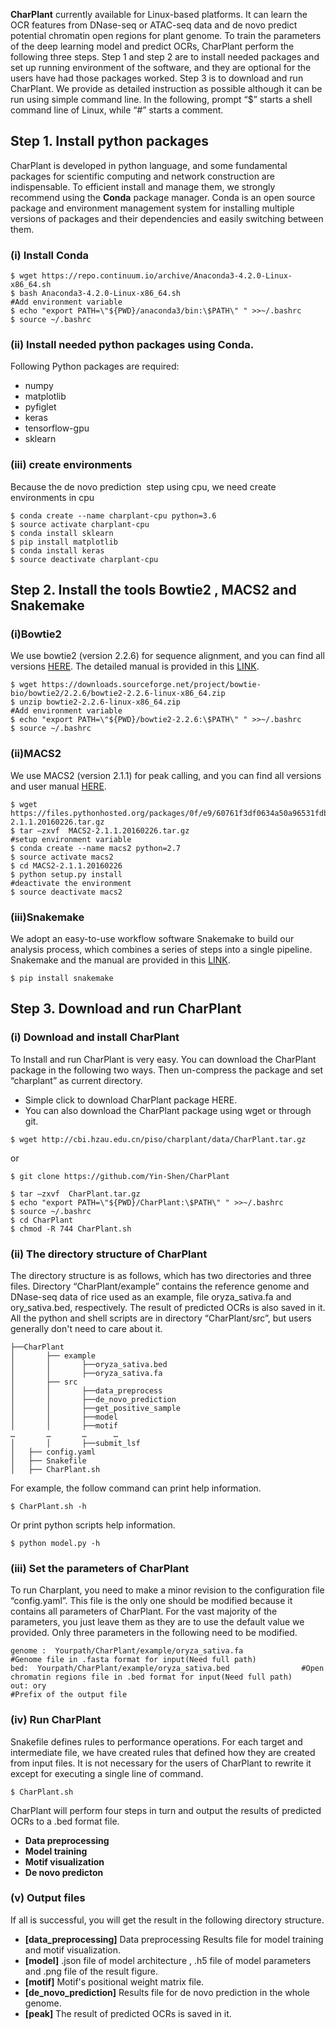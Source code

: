 **CharPlant** currently available for Linux-based platforms. It can learn the OCR features from DNase-seq or ATAC-seq data and de novo predict potential chromatin open regions for plant genome. To train the parameters of the deep learning model and predict OCRs, CharPlant perform the following three steps. Step 1 and step 2 are to  install needed packages and set up running environment of the software, and they are optional for the users have had those packages worked. Step 3 is to download and run CharPlant. We provide as detailed instruction as possible although it can be run using simple command line. In the following, prompt “$” starts a shell command line of  Linux, while “#” starts a comment.



## Step 1. Install python packages
CharPlant is developed in python language, and some fundamental packages for  scientific computing and network construction are indispensable. To efficient install and manage them, we strongly recommend using the **Conda** package manager. Conda is an open source package and environment management system for installing multiple versions of packages and their dependencies and easily switching between them.

### (i) Install Conda
```
$ wget https://repo.continuum.io/archive/Anaconda3-4.2.0-Linux-x86_64.sh
$ bash Anaconda3-4.2.0-Linux-x86_64.sh
#Add environment variable
$ echo "export PATH=\"${PWD}/anaconda3/bin:\$PATH\" " >>~/.bashrc
$ source ~/.bashrc
```

### (ii) Install needed python packages using Conda.
Following Python packages are required:
* numpy
* matplotlib
* pyfiglet
* keras
* tensorflow-gpu
* sklearn

### (iii) create environments
Because the de novo prediction  step using cpu, we need create environments in cpu
```
$ conda create --name charplant-cpu python=3.6
$ source activate charplant-cpu
$ conda install sklearn
$ pip install matplotlib
$ conda install keras
$ source deactivate charplant-cpu
```
## Step 2. Install the tools Bowtie2 , MACS2 and Snakemake
### (i)Bowtie2
We use bowtie2 (version 2.2.6) for sequence alignment, and you can find all versions [HERE](https://sourceforge.net/projects/bowtie-bio/files/bowtie2/). The detailed manual is provided in this [LINK](http://bowtie-bio.sourceforge.net/bowtie2/manual.shtml).

```
$ wget https://downloads.sourceforge.net/project/bowtie-bio/bowtie2/2.2.6/bowtie2-2.2.6-linux-x86_64.zip
$ unzip bowtie2-2.2.6-linux-x86_64.zip
#Add environment variable
$ echo "export PATH=\"${PWD}/bowtie2-2.2.6:\$PATH\" " >>~/.bashrc
$ source ~/.bashrc
```
### (ii)MACS2
We use MACS2 (version 2.1.1) for peak calling, and you can find all versions and  user manual [HERE](https://pypi.org/project/MACS2/2.0.10.20130915/#history). 
```
$ wget https://files.pythonhosted.org/packages/0f/e9/60761f3df0634a50a96531fdb00f45dd3a6f3aa2509fb722eb2a665faf35/MACS2-2.1.1.20160226.tar.gz
$ tar –zxvf  MACS2-2.1.1.20160226.tar.gz
#setup environment variable
$ conda create --name macs2 python=2.7
$ source activate macs2
$ cd MACS2-2.1.1.20160226 
$ python setup.py install 
#deactivate the environment 
$ source deactivate macs2
```
### (iii)Snakemake
We adopt an easy-to-use workflow software Snakemake to build our analysis  process, which combines a series of steps into a single pipeline. Snakemake and the  manual are provided in this [LINK](https://snakemake.readthedocs.io/en/stable/index.html). 
```
$ pip install snakemake
```

## Step 3. Download and run CharPlant

### (i) Download and install CharPlant
To Install and run CharPlant is very easy. You can download the CharPlant package in  the following two ways. Then un-compress the package and set “charplant” as current directory. 

* Simple click to download CharPlant package HERE. 
* You can also download the CharPlant package using wget or through git.
```
$ wget http://cbi.hzau.edu.cn/piso/charplant/data/CharPlant.tar.gz
```
or
```
$ git clone https://github.com/Yin-Shen/CharPlant
```
```
$ tar –zxvf  CharPlant.tar.gz
$ echo "export PATH=\"${PWD}/CharPlant:\$PATH\" " >>~/.bashrc
$ source ~/.bashrc
$ cd CharPlant
$ chmod -R 744 CharPlant.sh
```
### (ii) The directory structure of CharPlant
The directory structure is as follows, which has two directories and three files. Directory “CharPlant/example” contains the reference genome and DNase-seq data of rice used as an example, file oryza_sativa.fa and ory_sativa.bed, respectively. The result of predicted OCRs is also saved in it. All the python and shell scripts are in directory “CharPlant/src”, but users generally don't need to care about it. 
```
├──CharPlant
│       ├── example
│       │       ├──oryza_sativa.bed
│       │       ├──oryza_sativa.fa
│       ├── src 
│       │       ├──data_preprocess
│       │       ├──de_novo_prediction
│       │       ├──get_positive_sample
│       │       ├──model
│       │       ├──motif
…       …       …      …
│       │       ├──submit_lsf
│   ├── config.yaml
│   ├── Snakefile 
│   ├── CharPlant.sh
```
For example, the follow command can print help information.
```
$ CharPlant.sh -h
```
Or print python scripts help information.
```
$ python model.py -h
```
### (iii) Set the parameters of CharPlant
To run Charplant, you need to make a minor revision to the configuration file “config.yaml”. This file is the only one should be modified because it contains all parameters of CharPlant. For the vast majority of the parameters, you just leave them as they are to use the default value we provided. Only three parameters in the following need to be modified. 
```
genome :  Yourpath/CharPlant/example/oryza_sativa.fa             #Genome file in .fasta format for input(Need full path)
bed:  Yourpath/CharPlant/example/oryza_sativa.bed                #Open chromatin regions file in .bed format for input(Need full path)
out: ory                                                         #Prefix of the output file
```
### (iv) Run CharPlant 
Snakefile defines rules to performance operations. For each target and intermediate file, we have created rules that defined how they are created from input files. It is not necessary for the users of CharPlant to rewrite it except for executing a single line of command.
```
$ CharPlant.sh
```
CharPlant will perform four steps in turn and output the results of predicted OCRs to a .bed format file.
* **Data preprocessing**
* **Model training**
* **Motif visualization**
* **De novo predicton**

### (v) Output files
If all is successful, you will get the result in the following directory structure.

* **[data_preprocessing]** Data preprocessing Results file for model training and motif visualization.
* **[model]**  .json file of model architecture , .h5 file of model parameters and .png file of the result figure.
* **[motif]** Motif's positional weight matrix file.
* **[de_novo_prediction]** Results file for de novo prediction in the whole genome.
* **[peak]** The result of predicted OCRs is  saved in it.
